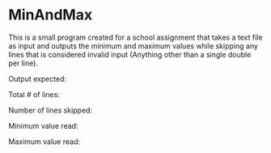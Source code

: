 # MinAndMax
This is a small program created for a school assignment that takes a text file as input and outputs the minimum and maximum values while skipping any lines that is considered invalid input (Anything other than a single double per line).

Output expected:

Total # of lines:

Number of lines skipped:

Minimum value read:

Maximum value read:

